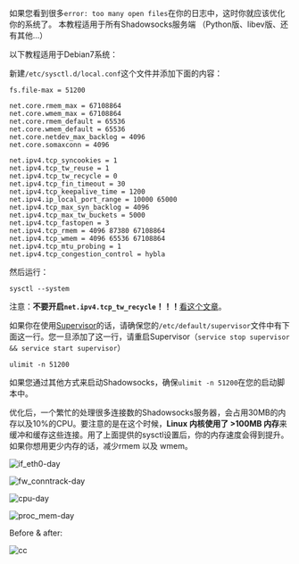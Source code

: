 如果您看到很多`error: too many open files`在你的日志中，这时你就应该优化你的系统了。
本教程适用于所有Shadowsocks服务端 （Python版、libev版、还有其他...）

以下教程适用于Debian7系统：

新建`/etc/sysctl.d/local.conf`这个文件并添加下面的内容：

```
fs.file-max = 51200

net.core.rmem_max = 67108864
net.core.wmem_max = 67108864
net.core.rmem_default = 65536
net.core.wmem_default = 65536
net.core.netdev_max_backlog = 4096
net.core.somaxconn = 4096

net.ipv4.tcp_syncookies = 1
net.ipv4.tcp_tw_reuse = 1
net.ipv4.tcp_tw_recycle = 0
net.ipv4.tcp_fin_timeout = 30
net.ipv4.tcp_keepalive_time = 1200
net.ipv4.ip_local_port_range = 10000 65000
net.ipv4.tcp_max_syn_backlog = 4096
net.ipv4.tcp_max_tw_buckets = 5000
net.ipv4.tcp_fastopen = 3
net.ipv4.tcp_rmem = 4096 87380 67108864
net.ipv4.tcp_wmem = 4096 65536 67108864
net.ipv4.tcp_mtu_probing = 1
net.ipv4.tcp_congestion_control = hybla
```

然后运行：

`sysctl --system`

注意：**不要开启`net.ipv4.tcp_tw_recycle`！！！**[看这个文章](http://vincent.bernat.im/en/blog/2014-tcp-time-wait-state-linux.html)。

如果你在使用[Supervisor](https://github.com/clowwindy/shadowsocks/wiki/Configure-Shadowsocks-with-Supervisor)的话，请确保您的`/etc/default/supervisor`文件中有下面这一行。您一旦添加了这一行，请重启Supervisor（`service stop supervisor && service start supervisor`）

```
ulimit -n 51200
```

如果您通过其他方式来启动Shadowsocks，确保`ulimit -n 51200`在您的启动脚本中。

优化后，一个繁忙的处理很多连接数的Shadowsocks服务器，会占用30MB的内存以及10%的CPU。要注意的是在这个时候，**Linux 内核使用了 >100MB 内存**来缓冲和缓存这些连接。用了上面提供的sysctl设置后，你的内存速度会得到提升。如果你想用更少内存的话，减少rmem 以及 wmem。

![if_eth0-day](https://cloud.githubusercontent.com/assets/1073082/3358558/2a18bc5a-fadf-11e3-96c3-473c42f1a3a3.png)

![fw_conntrack-day](https://cloud.githubusercontent.com/assets/1073082/3358559/2bf8662e-fadf-11e3-8039-3d59bf689fe2.png)

![cpu-day](https://cloud.githubusercontent.com/assets/1073082/3358579/53951d80-fadf-11e3-8e6b-0ceed96950e2.png)

![proc_mem-day](https://cloud.githubusercontent.com/assets/1073082/3358599/87c98c08-fadf-11e3-9fc9-949f4061d2ca.png)

Before & after:

![cc](https://cloud.githubusercontent.com/assets/1073082/3296349/10c34b04-f5d9-11e3-95fc-e38f5299c274.jpg)